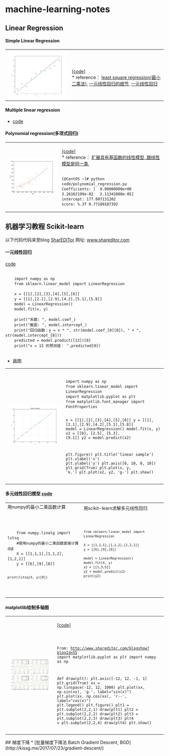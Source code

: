 # machine-learning-notes

## Linear Regression
#### Simple Linear Regression
<table> <tbody> <tr> <td align="left" width=350>
<img src="images/simple_linear_regression.png"/></a></td>
<td align="left" width=450><br>
<a href="code/simple_linear_regression.py">[code]</a><br>
* reference：
<a href="https://zh.wikipedia.org/wiki/%E6%9C%80%E5%B0%8F%E4%BA%8C%E4%B9%98%E6%B3%95">least square regression(最小二乘法)</a>, 
<a href="https://www.jianshu.com/p/fcd220697182">一元线性回归的细节</a>, 
<a href="https://www.geeksforgeeks.org/linear-regression-python-implementation/">一元线性回归</a>
</td></tr></tbody></table>

#### Multiple linear regression
* [code](code/multiple_linear_regression.py)

#### Polynomial regression(多项式回归)

<table> <tbody> <tr> <td align="left" width=350>
<img src="images/polynomial_regression.png"/></a></td>
<td align="left" width=450><br>
<a href="code/polynomial_regression.py">[code]</a><br>
* reference：
<a href="https://www.jianshu.com/p/cf2b391a3c95">扩展具有基函数的线性模型, 跟线性模型是同一类</a>, 
<pre><code>
[@CentOS ~]# python code/polynomial_regression.py
Coefficients: [  0.00000000e+00   3.26162199e-02   2.11341000e-05]
intercept: 177.607131202
score: %.3f 0.77180187392
</pre></code>
</td></tr></tbody></table>

## 机器学习教程 Scikit-learn 
以下代码代码来至blog [SharEDITor](www.shareditor.com) 网址: www.shareditor.com

#### 一元线性回归
[code](code/scikit_learn_linear_model_demo.py)
<pre><code>
	import numpy as np
	from sklearn.linear_model import LinearRegression

	x = [[1],[2],[3],[4],[5],[6]]
	y = [[1],[2.1],[2.9],[4.2],[5.1],[5.8]]
	model = LinearRegression()
	model.fit(x, y)

	print("系数: ", model.coef_)
	print("截距: ", model.intercept_)
	print("回归函数：y = x * ", str(model.coef_[0][0]), " + ", str(model.intercept_[0]))
	predicted = model.predict([13])[0]
	print("x = 13 的预测值： ",predicted[0])

</pre></code>
* 画图
<table> <tbody> <tr> <td align="left" width=350>
<img src="images/scikit_learn_linear_model_demo.png"/></a></td>
<td align="left" width=450>
<pre><code>
import numpy as np
from sklearn.linear_model import LinearRegression
import matplotlib.pyplot as plt
from matplotlib.font_manager import FontProperties

x = [[1],[2],[3],[4],[5],[6]]
y = [[1],[2.1],[2.9],[4.2],[5.1],[5.8]]
model = LinearRegression()
model.fit(x, y)
x2 = [[0], [2.5], [5.3], [9.1]]
y2 = model.predict(x2)

plt.figure()
plt.title('linear sample')
plt.xlabel('x')
plt.ylabel('y')
plt.axis([0, 10, 0, 10])
plt.grid(True)
plt.plot(x, y, 'k.')
plt.plot(x2, y2, 'g-')
plt.show()
</pre></code>
</td></tr></tbody></table>

#### 多元线性回归模型 [code](code/scikit_learn_multvariable_linear_model_demo.py)
<table> <tbody> <tr><td align="left" width=400>
用numpy的最小二乘函数计算<br>
<br>
<br>
<pre><code>
    from numpy.linalg import lstsq
    #使用numpy的最小二乘函数直接计算出β
    X = [[1,1,1],[1,1,2],[1,2,1]]
    y = [[6],[9],[8]]

    print(lstsq(X, y)[0])
</pre></code>
</td>
<td align="left" width=400>
用scikit-learn求解多元线性回归
<pre><code>

    from sklearn.linear_model import LinearRegression

    X = [[1,1,1],[1,1,2],[1,2,1]]
    y = [[6],[9],[8]]

    model = LinearRegression()
    model.fit(X, y)
    x2 = [[1,3,5]]
    y2 = model.predict(x2)
    print(y2)
</pre></code>
</td></tr></tbody></table>

#### matplotlib绘制多轴图
<table> <tbody> <tr> <td align="left" width=350>
<img src="images/matplotlib_multi_axis.png"/></a></td>
<td align="left" width=450><br>
<a href="code/matplotlib_multi_axis.py">[code]</a><br>
<pre><code>

From: http://www.shareditor.com/blogshow?blogId=55
import matplotlib.pyplot as plt
import numpy as np

def draw(plt):
    plt.axis([-12, 12, -1, 1]
    plt.grid(True)
    xx = np.linspace(-12, 12, 1000)
    plt.plot(xx, np.sin(xx), 'g-', label="$sin(x)$")
    plt.plot(xx, np.cos(xx), 'r--', label="$cos(x)$")
    plt.legend()
plt.figure()
plt1 = plt.subplot(2,2,1)
draw(plt1)
plt2 = plt.subplot(2,2,2)
draw(plt2)
plt3 = plt.subplot(2,2,3)
draw(plt3)
plt4 = plt.subplot(2,2,4)
draw(plt4)
plt.show()
</pre></code>
</td></tr></tbody></table>
## 梯度下降
* [批量梯度下降法 Batch Gradient Descent, BGD](http://kissg.me/2017/07/23/gradient-descent/)

